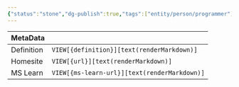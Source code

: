 ```yaml
---
{"status":"stone","dg-publish":true,"tags":["entity/person/programmer"],"creation_date":"2024-05-06 14:02","definition":"Developer of Realm","ms-learn-url":"undefined","url":"undefined","aliases":null,"permalink":"/social/ferdinando-papale/","dgPassFrontmatter":true}
---
```



| MetaData   |                                              |
| ---------- | -------------------------------------------- |
| Definition | `VIEW[{definition}][text(renderMarkdown)]`   |
| Homesite   | `VIEW[{url}][text(renderMarkdown)]`          |
| MS Learn   | `VIEW[{ms-learn-url}][text(renderMarkdown)]` |
